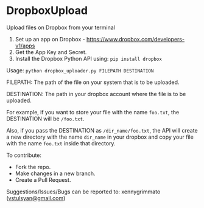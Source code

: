 # DropboxUpload
Upload files on Dropbox from your terminal

1. Set up an app on Dropbox - https://www.dropbox.com/developers-v1/apps
2. Get the App Key and Secret.
3. Install the Dropbox Python API using: ``` pip install dropbox ```

Usage: ``` python dropbox_uploader.py FILEPATH DESTINATION ```

FILEPATH: The path of the file on your system that is to be uploaded.

DESTINATION: The path in your dropbox account where the file is to be uploaded.

For example, if you want to store your file with the name ```foo.txt```, the DESTINATION will be ```/foo.txt```.

Also, if you pass the DESTINATION as ```/dir_name/foo.txt```, the API will create a new directory with the name ```dir_name``` in your dropbox and copy your file with the name ```foo.txt``` inside that directory.

To contribute:

* Fork the repo.
* Make changes in a new branch.
* Create a Pull Request.

Suggestions/Issues/Bugs can be reported to: xennygrimmato (vstulsyan@gmail.com)
